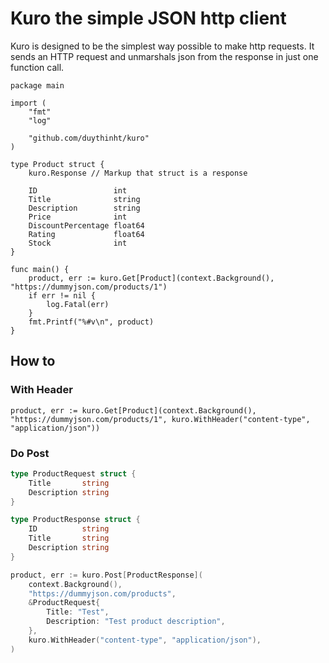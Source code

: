 # Kuro the simple JSON http client

Kuro is designed to be the simplest way possible to make http requests. It sends an HTTP request and unmarshals json from the response in just one function call.

```
package main

import (
	"fmt"
	"log"

	"github.com/duythinht/kuro"
)

type Product struct {
	kuro.Response // Markup that struct is a response

	ID                 int
	Title              string
	Description        string
	Price              int
	DiscountPercentage float64
	Rating             float64
	Stock              int
}

func main() {
	product, err := kuro.Get[Product](context.Background(), "https://dummyjson.com/products/1")
	if err != nil {
		log.Fatal(err)
	}
	fmt.Printf("%#v\n", product)
}
```

## How to

### With Header

```
product, err := kuro.Get[Product](context.Background(), "https://dummyjson.com/products/1", kuro.WithHeader("content-type", "application/json"))
```

### Do Post

```go
type ProductRequest struct {
    Title       string
    Description string
}

type ProductResponse struct {
    ID          string
    Title       string
    Description string
}

product, err := kuro.Post[ProductResponse](
    context.Background(),
    "https://dummyjson.com/products",
    &ProductRequest{
        Title: "Test",
        Description: "Test product description",
    }, 
    kuro.WithHeader("content-type", "application/json"),
)
```